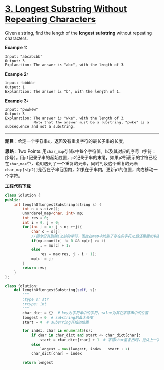 # [3. Longest Substring Without Repeating Characters](https://leetcode.com/problems/longest-substring-without-repeating-characters/)

Given a string, find the length of the **longest substring** without repeating characters.

**Example 1:**

```
Input: "abcabcbb"
Output: 3
Explanation: The answer is "abc", with the length of 3.
```

**Example 2:**

```
Input: "bbbbb"
Output: 1
Explanation: The answer is "b", with the length of 1.
```

**Example 3:**

```
Input: "pwwkew"
Output: 3
Explanation: The answer is "wke", with the length of 3.
             Note that the answer must be a substring, "pwke" is a subsequence and not a substring.
```

-----

**题目**：给定一个字符串`s`，返回没有重复字符的最长子串的长度。

**思路**：Two Points. 用`char_map`存储`s`中每个字符值，以及其对应的序号（字符：序号）。用`p1`记录子串的起始位置，`p2`记录子串的末尾，如果`p2`所表示的字符已经在`char_map`中，说明遇到了一个重复的元素，同时判段这个重复的元素`char_map[s[p2]]`是否在子串范围内，如果在子串内，更新`p1`的位置，向右移动一个字符。

[**工程代码下载**](https://github.com/shenkh/leetcode)

```cpp
class Solution {
public:
    int lengthOfLongestSubstring(string s) {
        int n = s.size();
        unordered_map<char, int> mp;
        int res = 0;
        int i = 0, j = 0;
        for(int j = 0; j < n; ++j){
            char c = s[j];
            //因为没有删除i之前的字符，因此在map中找到了存在的字符之后还需要加判断
            if(mp.count(c) != 0 && mp[c] >= i)
                i = mp[c] + 1;
            else
                res = max(res, j - i + 1);
            mp[c] = j;
        }
        return res;
    }
};
```

```python
class Solution:
    def lengthOfLongestSubstring(self, s):
        """
        :type s: str
        :rtype: int
        """
        char_dict = {}  # key为字符串中的字符，value为其在字符串中的位置
        longest = 0  # substring的最大长度
        start = 0  # substring开始的位置

        for index, char in enumerate(s):
            if char in char_dict and start <= char_dict[char]:
                start = char_dict[char] + 1  # 字符char重复出现，则从上一次出现位置的下一个点作为start
            else:
                longest = max(longest, index - start + 1)
            char_dict[char] = index

        return longest
```
